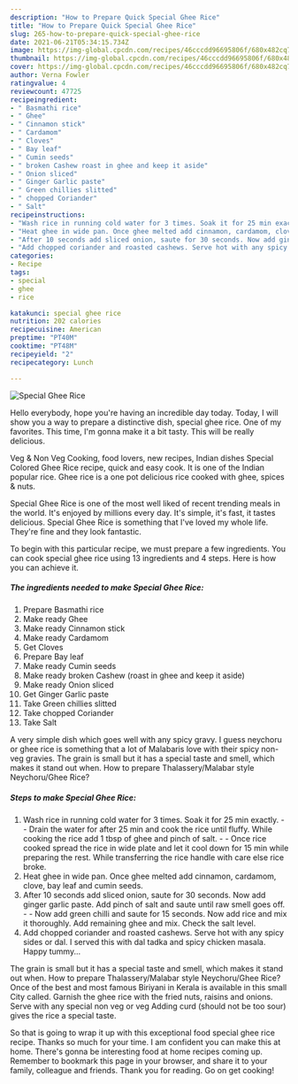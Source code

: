 ```yaml
---
description: "How to Prepare Quick Special Ghee Rice"
title: "How to Prepare Quick Special Ghee Rice"
slug: 265-how-to-prepare-quick-special-ghee-rice
date: 2021-06-21T05:34:15.734Z
image: https://img-global.cpcdn.com/recipes/46cccdd96695806f/680x482cq70/special-ghee-rice-recipe-main-photo.jpg
thumbnail: https://img-global.cpcdn.com/recipes/46cccdd96695806f/680x482cq70/special-ghee-rice-recipe-main-photo.jpg
cover: https://img-global.cpcdn.com/recipes/46cccdd96695806f/680x482cq70/special-ghee-rice-recipe-main-photo.jpg
author: Verna Fowler
ratingvalue: 4
reviewcount: 47725
recipeingredient:
- " Basmathi rice"
- " Ghee"
- " Cinnamon stick"
- " Cardamom"
- " Cloves"
- " Bay leaf"
- " Cumin seeds"
- " broken Cashew roast in ghee and keep it aside"
- " Onion sliced"
- " Ginger Garlic paste"
- " Green chillies slitted"
- " chopped Coriander"
- " Salt"
recipeinstructions:
- "Wash rice in running cold water for 3 times. Soak it for 25 min exactly.  Drain the water for after 25 min and cook the rice until fluffy. While cooking the rice add 1 tbsp of ghee and pinch of salt.  Once rice cooked spread the rice in wide plate and let it cool down for 15 min while preparing the rest. While transferring the rice handle with care else rice broke."
- "Heat ghee in wide pan. Once ghee melted add cinnamon, cardamom, clove, bay leaf and cumin seeds."
- "After 10 seconds add sliced onion, saute for 30 seconds. Now add ginger garlic paste. Add pinch of salt and saute until raw smell goes off.  Now add green chilli and saute for 15 seconds. Now add rice and mix it thoroughly. Add remaining ghee and mix. Check the salt level."
- "Add chopped coriander and roasted cashews. Serve hot with any spicy sides or dal. I served this with dal tadka and spicy chicken masala. Happy tummy..."
categories:
- Recipe
tags:
- special
- ghee
- rice

katakunci: special ghee rice 
nutrition: 202 calories
recipecuisine: American
preptime: "PT40M"
cooktime: "PT48M"
recipeyield: "2"
recipecategory: Lunch

---
```



![Special Ghee Rice](https://img-global.cpcdn.com/recipes/46cccdd96695806f/680x482cq70/special-ghee-rice-recipe-main-photo.jpg)

Hello everybody, hope you're having an incredible day today. Today, I will show you a way to prepare a distinctive dish, special ghee rice. One of my favorites. This time, I'm gonna make it a bit tasty. This will be really delicious.

Veg &amp; Non Veg Cooking, food lovers, new recipes, Indian dishes Special Colored Ghee Rice recipe, quick and easy cook. It is one of the Indian popular rice. Ghee rice is a one pot delicious rice cooked with ghee, spices &amp; nuts.

Special Ghee Rice is one of the most well liked of recent trending meals in the world. It's enjoyed by millions every day. It's simple, it's fast, it tastes delicious. Special Ghee Rice is something that I've loved my whole life. They're fine and they look fantastic.


To begin with this particular recipe, we must prepare a few ingredients. You can cook special ghee rice using 13 ingredients and 4 steps. Here is how you can achieve it.

<!--inarticleads1-->

##### The ingredients needed to make Special Ghee Rice:

1. Prepare  Basmathi rice
1. Make ready  Ghee
1. Make ready  Cinnamon stick
1. Make ready  Cardamom
1. Get  Cloves
1. Prepare  Bay leaf
1. Make ready  Cumin seeds
1. Make ready  broken Cashew (roast in ghee and keep it aside)
1. Make ready  Onion sliced
1. Get  Ginger Garlic paste
1. Take  Green chillies slitted
1. Take  chopped Coriander
1. Take  Salt


A very simple dish which goes well with any spicy gravy. I guess neychoru or ghee rice is something that a lot of Malabaris love with their spicy non-veg gravies. The grain is small but it has a special taste and smell, which makes it stand out when. How to prepare Thalassery/Malabar style Neychoru/Ghee Rice? 

<!--inarticleads2-->

##### Steps to make Special Ghee Rice:

1. Wash rice in running cold water for 3 times. Soak it for 25 min exactly. -  - Drain the water for after 25 min and cook the rice until fluffy. While cooking the rice add 1 tbsp of ghee and pinch of salt. -  - Once rice cooked spread the rice in wide plate and let it cool down for 15 min while preparing the rest. While transferring the rice handle with care else rice broke.
1. Heat ghee in wide pan. Once ghee melted add cinnamon, cardamom, clove, bay leaf and cumin seeds.
1. After 10 seconds add sliced onion, saute for 30 seconds. Now add ginger garlic paste. Add pinch of salt and saute until raw smell goes off. -  - Now add green chilli and saute for 15 seconds. Now add rice and mix it thoroughly. Add remaining ghee and mix. Check the salt level.
1. Add chopped coriander and roasted cashews. Serve hot with any spicy sides or dal. I served this with dal tadka and spicy chicken masala. Happy tummy...


The grain is small but it has a special taste and smell, which makes it stand out when. How to prepare Thalassery/Malabar style Neychoru/Ghee Rice? Once of the best and most famous Biriyani in Kerala is available in this small City called. Garnish the ghee rice with the fried nuts, raisins and onions. Serve with any special non veg or veg Adding curd (should not be too sour) gives the rice a special taste. 

So that is going to wrap it up with this exceptional food special ghee rice recipe. Thanks so much for your time. I am confident you can make this at home. There's gonna be interesting food at home recipes coming up. Remember to bookmark this page in your browser, and share it to your family, colleague and friends. Thank you for reading. Go on get cooking!
